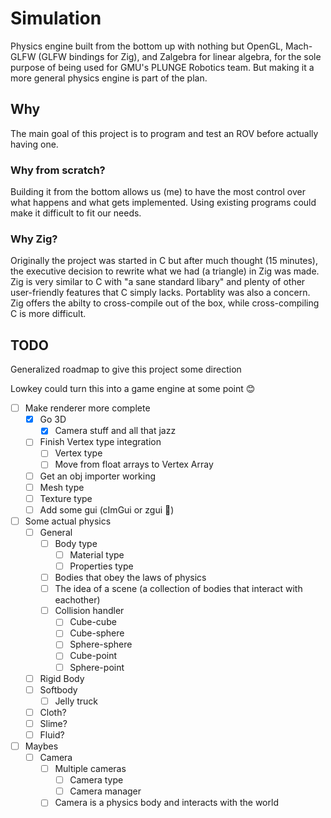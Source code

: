 # Simulation

Physics engine built from the bottom up with nothing but OpenGL, Mach-GLFW 
(GLFW bindings for Zig), and Zalgebra for linear algebra, for the 
sole purpose of being used for GMU's PLUNGE Robotics team. But making it a more
general physics engine is part of the plan.

## Why

The main goal of this project is to program and test an ROV before actually 
having one.

### Why from scratch?

Building it from the bottom allows us (me) to have the most control over what
happens and what gets implemented. Using existing programs could make it difficult
to fit our needs.


### Why Zig?

Originally the project was started in C but after much thought (15 minutes), the
executive decision to rewrite what we had (a triangle) in Zig was made. Zig is
very similar to C with "a sane standard libary" and plenty of other user-friendly
features that C simply lacks. Portablity was also a concern. Zig offers the abilty
to cross-compile out of the box, while cross-compiling C is more difficult.

## TODO
Generalized roadmap to give this project some direction

Lowkey could turn this into a game engine at some point :blush:

- [ ] Make renderer more complete
    - [x] Go 3D
        - [x] Camera stuff and all that jazz
    - [ ] Finish Vertex type integration
        - [ ] Vertex type
        - [ ] Move from float arrays to Vertex Array
    - [ ] Get an obj importer working
    - [ ] Mesh type
    - [ ] Texture type
    - [ ] Add some gui (cImGui or zgui :shrug:)
- [ ] Some actual physics
    - [ ] General
        - [ ] Body type
            - [ ] Material type
            - [ ] Properties type
        - [ ] Bodies that obey the laws of physics
        - [ ] The idea of a scene (a collection of bodies that interact with eachother)
        - [ ] Collision handler
            - [ ] Cube-cube
            - [ ] Cube-sphere
            - [ ] Sphere-sphere
            - [ ] Cube-point
            - [ ] Sphere-point
    - [ ] Rigid Body
    - [ ] Softbody
        - [ ] Jelly truck
    - [ ] Cloth?
    - [ ] Slime?
    - [ ] Fluid?
- [ ] Maybes
    - [ ] Camera
        - [ ] Multiple cameras
            - [ ] Camera type
            - [ ] Camera manager
        - [ ] Camera is a physics body and interacts with the world

